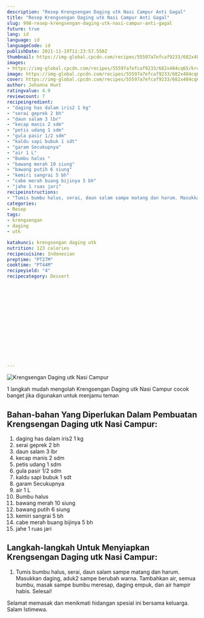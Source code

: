 ```yaml
---
description: "Resep Krengsengan Daging utk Nasi Campur Anti Gagal"
title: "Resep Krengsengan Daging utk Nasi Campur Anti Gagal"
slug: 998-resep-krengsengan-daging-utk-nasi-campur-anti-gagal
future: true
lang: id
language: id
languageCode: id
publishDate: 2021-11-19T11:23:57.550Z 
thumbnail: https://img-global.cpcdn.com/recipes/55597a7efcaf9233/682x484cq65/krengsengan-daging-utk-nasi-campur-foto-resep-utama.webp
images:
- https://img-global.cpcdn.com/recipes/55597a7efcaf9233/682x484cq65/krengsengan-daging-utk-nasi-campur-foto-resep-utama.webp
image: https://img-global.cpcdn.com/recipes/55597a7efcaf9233/682x484cq65/krengsengan-daging-utk-nasi-campur-foto-resep-utama.webp
cover: https://img-global.cpcdn.com/recipes/55597a7efcaf9233/682x484cq65/krengsengan-daging-utk-nasi-campur-foto-resep-utama.webp
author: Johanna Hunt
ratingvalue: 4.9
reviewcount: 7
recipeingredient:
- "daging has dalam iris2 1 kg"
- "serai geprek 2 bh"
- "daun salam 3 lbr"
- "kecap manis 2 sdm"
- "petis udang 1 sdm"
- "gula pasir 1/2 sdm"
- "kaldu sapi bubuk 1 sdt"
- "garam Secukupnya"
- "air 1 L"
- "Bumbu halus "
- "bawang merah 10 siung"
- "bawang putih 6 siung"
- "kemiri sangrai 5 bh"
- "cabe merah buang bijinya 5 bh"
- "jahe 1 ruas jari"
recipeinstructions:
- "Tumis bumbu halus, serai, daun salam sampe matang dan harum. Masukkan daging, aduk2 sampe berubah warna. Tambahkan air, semua bumbu, masak sampe bumbu meresap, daging empuk, dan air hampir habis. Selesai!"
categories:
- Resep
tags:
- krengsengan
- daging
- utk

katakunci: krengsengan daging utk 
nutrition: 123 calories
recipecuisine: Indonesian
preptime: "PT27M"
cooktime: "PT44M"
recipeyield: "4"
recipecategory: Dessert


     
    
    
    
    
    
    
    
    
    
    
      
    
---
```



![Krengsengan Daging utk Nasi Campur](https://img-global.cpcdn.com/recipes/55597a7efcaf9233/682x484cq65/krengsengan-daging-utk-nasi-campur-foto-resep-utama.webp)

1 langkah mudah mengolah  Krengsengan Daging utk Nasi Campur cocok banget jika digunakan untuk menjamu teman

<!--inarticleads1-->

## Bahan-bahan Yang Diperlukan Dalam Pembuatan Krengsengan Daging utk Nasi Campur:

1. daging has dalam iris2 1 kg
1. serai geprek 2 bh
1. daun salam 3 lbr
1. kecap manis 2 sdm
1. petis udang 1 sdm
1. gula pasir 1/2 sdm
1. kaldu sapi bubuk 1 sdt
1. garam Secukupnya
1. air 1 L
1. Bumbu halus 
1. bawang merah 10 siung
1. bawang putih 6 siung
1. kemiri sangrai 5 bh
1. cabe merah buang bijinya 5 bh
1. jahe 1 ruas jari



<!--inarticleads2-->

## Langkah-langkah Untuk Menyiapkan Krengsengan Daging utk Nasi Campur:

1. Tumis bumbu halus, serai, daun salam sampe matang dan harum. Masukkan daging, aduk2 sampe berubah warna. Tambahkan air, semua bumbu, masak sampe bumbu meresap, daging empuk, dan air hampir habis. Selesai!




Selamat memasak dan menikmati hidangan spesial ini bersama keluarga. Salam Istimewa.
